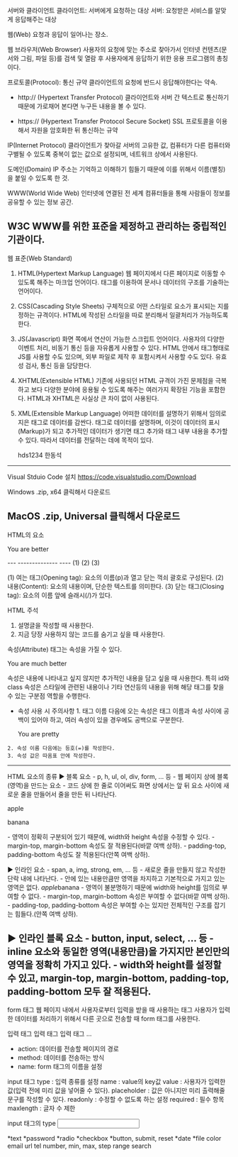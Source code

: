 서버와 클라이언트
   클라이언트: 서버에게 요청하는 대상
   서버: 요청받은 서비스를 알맞게 응답해주는 대상

웹(Web)
   요청과 응답이 일어나는 장소.

웹 브라우저(Web Browser)
   사용자의 요청에 맞는 주소로 찾아가서 인터넷 컨텐츠(문서와 그림, 파일 등)를
   검색 및 열람 후 사용자에게 응답하기 위한 응용 프로그램의 총칭이다.

프로토콜(Protocol): 통신 규약
   클라이언트의 요청에 반드시 응답해야한다는 약속.

   - http:// (Hypertext Transfer Protocol)
      클라이언트와 서버 간 텍스트로 통신하기 때문에
      가로채어 본다면 누구든 내용을 볼 수 있다.

   - https:// (Hypertext Transfer Protocol Secure Socket)
      SSL 프로토콜을 이용해서 자원을 암호화한 뒤 통신하는 규약

IP(Internet Protocol)
   클라이언트가 찾아갈 서버의 고유한 값, 컴퓨터가 다른 컴퓨터와 구별될 수 있도록
   중복이 없는 값으로 설정되며, 네트워크 상에서 사용된다.

도메인(Domain)
   IP 주소는 기억하고 이해하기 힘들기 때문에 이를 위해서 이름(별칭)을 붙일 수 있도록 한 것.

WWW(World Wide Web)
   인터넷에 연결된 전 세계 컴퓨터들을 통해 사람들이 정보를 공유할 수 있는 정보 공간.

W3C
   WWW를 위한 표준을 제정하고 관리하는 중립적인 기관이다.
---------------------------------------------------------------------------------
웹 표준(Web Standard)
   1. HTML(Hypertext Markup Language)
      웹 페이지에서 다른 페이지로 이동할 수 있도록 해주는 마크업 언어이다.
      태그를 이용하여 문서나 데이터의 구조를 기술하는 언어이다.

   2. CSS(Cascading Style Sheets)
      구체적으로 어떤 스타일로 요소가 표시되는 지를 정하는 규격이다.
      HTML에 작성된 스타일을 따로 분리해서 일괄처리가 가능하도록 한다.

   3. JS(Javascript)
      화면 쪽에서 연산이 가능한 스크립트 언어이다.
      사용자의 다양한 이벤트 처리, 비동기 통신 등을 자유롭게 사용할 수 있다.
      HTML 안에서 태그형태로 JS를 사용할 수도 있으며, 외부 파일로 제작 후
      포함시켜서 사용할 수도 있다. 유효성 검사, 통신 등을 담당한다.

   4. XHTML(Extensible HTML)
      기존에 사용되던 HTML 규격이 가진 문제점을 극복하고 보다 다양한 분야에 응용될 수
      있도록 해주는 여러가지 확장된 기능을 포함한다.
      HTML과 XHTML은 사실상 큰 차이 없이 사용된다.

   5. XML(Extensible Markup Language)
      어떠한 데이터를 설명하기 위해서 임의로 지은 태그로 데이터를 감싼다.
      태그로 데이터를 설명하며, 이것이 데이터의 표시(Markup)가 되고 추가적인
      데이터가 생기면 태그 추가와 태그 내부 내용을 추가할 수 있다.
      따라서 데이터를 전달하는 데에 목적이 있다.

      <?xml version="1.0">
      <user>
         <user-id>hds1234</user-id>
         <name>한동석</name>
      </user>
---------------------------------------------------------------------------------
Visual Stduio Code 설치
   https://code.visualstudio.com/Download

   Windows
      .zip, x64 클릭해서 다운로드

   MacOS
      .zip, Universal 클릭해서 다운로드
---------------------------------------------------------------------------------
HTML의 요소
   <p> You are better </p>
   --- -------------- ----
   (1)     (2)       (3)

   (1) 여는 태그(Opening tag): 요소의 이름(p)과 열고 닫는 꺽쇠 괄호로 구성된다.
   (2) 내용(Content): 요소의 내용이며, 단순한 텍스트를 의미한다.
   (3) 닫는 태그(Closing tag): 요소의 이름 앞에 슬래시(/)가 있다.

HTML 주석
   <!-- 주석 -->

   1. 설명글을 작성할 때 사용한다.
   2. 지금 당장 사용하지 않는 코드를 숨기고 싶을 때 사용한다.

속성(Attribute)
   태그는 속성을 가질 수 있다.

   <p class="conversation"> You are much better </p>

   속성은 내용에 나타내고 싶지 않지만 추가적인 내용을 담고 싶을 때 사용한다.
   특히 id와 class 속성은 스타일에 관련된 내용이나 기타 연산등의 내용을 위해
   해당 태그를 찾을 수 있는 구분점 역할을 수행한다.

   - 속성 사용 시 주의사항
    1. 태그 이름 다음에 오는 속성은 태그 이름과 속성 사이에 공백이 있어야 하고,
       여러 속성이 있을 경우에도 공백으로 구분한다.
       <p id="p1" class="p-group"> You are pretty </p>

    2. 속성 이름 다음에는 등호(=)를 작성한다.
    3. 속성 값은 따옴표 안에 작성한다.
---------------------------------------------------------------------------------
HTML 요소의 종류
   ▶ 블록 요소
      - p, h, ul, ol, div, form, ... 등
      - 웹 페이지 상에 블록(영역)을 만드는 요소
      - 코드 상에 한 줄로 이어써도 화면 상에서는 앞 뒤 요소 사이에 새로운 줄을 만들어서
        줄을 만든 뒤 나타난다.
        <p>apple</p><p>banana</p>
      - 영역이 정확히 구분되어 있기 때문에, width와 height 속성을 수정할 수 있다.
      - margin-top, margin-bottom 속성도 잘 적용된다(바깥 여백 상하).
      - padding-top, padding-bottom 속성도 잘 적용된다(안쪽 여백 상하).

   ▶ 인라인 요소
      - span, a, img, strong, em, ... 등
      - 새로운 줄을 만들지 않고 작성한 단락 내에 나타난다.
      - 안에 있는 내용만큼만 영역을 차지하고 기본적으로 가지고 있는 영역은 없다.
        <em>apple</em><span>banana</span>
      - 영역이 불분명하기 때문에 width와 height를 임의로 부여할 수 없다.
      - margin-top, margin-bottom 속성은 부여할 수 없다(바깥 여백 상하).
      - padding-top, padding-bottom 속성은 부여할 수는 있지만 전체적인 구조를 잡기는 힘들다.(안쪽 여백 상하).

   ▶ 인라인 블록 요소
      - button, input, select, ... 등
      - inline 요소와 동일한 영역(내용만큼)을 가지지만 본인만의 영역을 정확히 가지고 있다.
      - width와 height를 설정할 수 있고,
        margin-top, margin-bottom, padding-top, padding-bottom 모두 잘 적용된다.
--------------------------------------------------------------------------------------------------
form 태그
   웹 페이지 내에서 사용자로부터 입력을 받을 때 사용하는 태그
   사용자가 입력한 데이터를 처리하기 위해서 다른 곳으로 전송할 때 form 태그를 사용한다.

   <form action="" method="" name="">
      입력 태그
      입력 태그
      입력 태그
      ...
   </form>

   - action: 데이터를 전송할 페이지의 경로
   - method: 데이터를 전송하는 방식
   - name: form 태그의 이름을 설정


input 태그
   type : 입력 종류를 설정
   name : value의 key값
   value : 사용자가 입력한 값(입력 전에 미리 값을 넣어줄 수 있다).
   placeholder : 값은 아니지만 미리 출력해줄 문구를 작성할 수 있다.
   readonly : 수정할 수 없도록 하는 설정
   required : 필수 항목
   maxlength : 글자 수 제한

input 태그의 type
   <input type="">

   *text
   *password
   *radio
   *checkbox
   *button, submit, reset
   *date
   *file
   color
   email
   url
   tel
   number, min, max, step
   range
   search

   



















